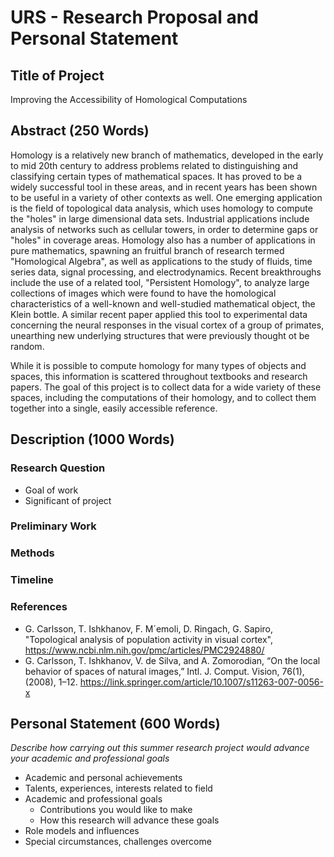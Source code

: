 # URS - Research Proposal and Personal Statement



## Title of Project

Improving the Accessibility of Homological Computations

## Abstract (250 Words)

Homology is a relatively new branch of mathematics, developed in the early to mid 20th century to address problems related to distinguishing and classifying certain types of mathematical spaces. It has proved to be a widely successful tool in these areas, and in recent years has been shown to be useful in a variety of other contexts as well. One emerging application is the field of topological data analysis, which uses homology to compute the "holes" in large dimensional data sets. Industrial applications include analysis of networks such as cellular towers, in order to determine gaps or "holes" in coverage areas. Homology also has a number of applications in pure mathematics, spawning an fruitful branch of research termed "Homological Algebra", as well as applications to the study of fluids, time series data, signal processing, and electrodynamics. Recent breakthroughs include the use of a related tool, "Persistent Homology", to analyze large collections of images which were found to have the homological characteristics of a well-known and well-studied mathematical object, the Klein bottle. A similar recent paper applied this tool to experimental data concerning the neural responses in the visual cortex of a group of primates, unearthing new underlying structures that were previously thought ot be random. 

While it is possible to compute homology for many types of objects and spaces, this information is scattered throughout textbooks and research papers. The goal of this project is to collect data for a wide variety of these spaces, including the computations of their homology, and to collect them together into a single, easily accessible reference.

## Description (1000 Words)



### Research Question

- Goal of work
- Significant of project

### Preliminary Work

### Methods

### Timeline

### References

- G. Carlsson, T. Ishkhanov, F. M´emoli, D. Ringach, G. Sapiro, "Topological analysis of population activity in visual cortex", 
  https://www.ncbi.nlm.nih.gov/pmc/articles/PMC2924880/
- G. Carlsson, T. Ishkhanov, V. de Silva, and A. Zomorodian, “On the local behavior of spaces of natural images,” Intl. J. Comput. Vision, 76(1), (2008), 1–12.
  https://link.springer.com/article/10.1007/s11263-007-0056-x



## Personal Statement (600 Words)

*Describe how carrying out this summer research project would advance your academic and professional goals*

- Academic and personal achievements
- Talents, experiences, interests related to field
- Academic and professional goals
  - Contributions you would like to make
  - How this research will advance these goals
- Role models and influences
- Special circumstances, challenges overcome